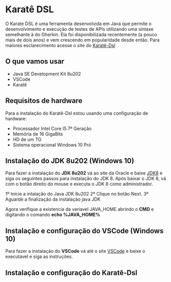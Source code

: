 # Karatê DSL
O Karate DSL é uma ferramenta desenvolvida em Java que permite o desenvolvimento e execução de testes de APIs utilizando uma sintaxe semelhante à do Gherkin. Ela foi disponibilizada recentemente (a pouco mais de dois anos) e vem crescendo em popularidade desde então. Para maiores esclarecimento acesse o site do [Karatê-Dsl](https://github.com/karatelabs/karate)

## O que vamos usar

* Java SE Development Kit 8u202
* VSCode
* Karatê

## Requisitos de hardware

Para a instalação do Karatê-Dsl estou usando uma configuração de hardware:

* Processador Intel Core I5 7ª Geração
* Memória de 16 GigaBits
* HD de um TG
* Sistema operacional Windows 10 Pró

## Instalação do JDK 8u202 (Windows 10)

Para fazer a instalação do **JDK 8u202** vá ao site da Oracle e baixe [JDK8](https://www.oracle.com/java/technologies/downloads/) e siga os seguintes passos para instalação do JDK 8.
Após baixar o JDK 8, vá com o botão direito do mouse e executa o JDK 8 como administrador.

1º Inicie a intalação do Java JDK 8u202
2º Clique no botão Next.
3º Aguarde a finalização da instalação java JDK

Agora verifique a existencia da variavel JAVA_HOME abrindo o **CMD** e digitando o comando **echo %JAVA_HOME%**


## Instalação e configuração do VSCode (Windows 10)

Para fazer a instalação do **VSCode** vá até o site [VSCode](https://code.visualstudio.com/) e baixe o executavel e siga as instruções.   


## Instalação e configuração do Karatê-Dsl
